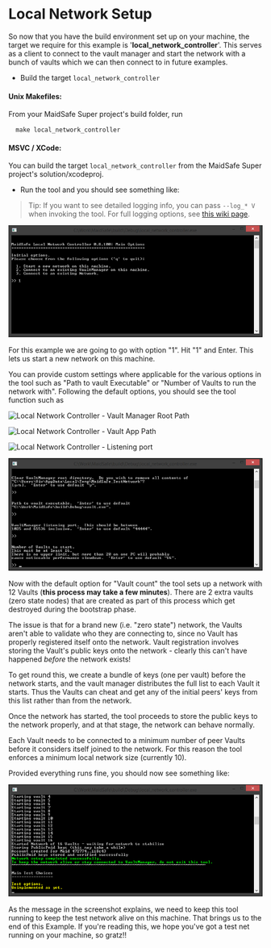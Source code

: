 # Local Network Setup

So now that you have the build environment set up on your machine, the target we require for this example is '**local_network_controller**'. This serves as a client to connect to the vault manager and start the network with a bunch of vaults which we can then connect to in future examples.

* Build the target `local_network_controller`

 #### Unix Makefiles:
From your MaidSafe Super project's build folder, run

      make local_network_controller

 #### MSVC / XCode:
You can build the target `local_network_controller` from the MaidSafe Super project's solution/xcodeproj.


* Run the tool and you should see something like:

> Tip: If you want to see detailed logging info, you can pass `--log_* V` when invoking the tool.  For full logging options, see [this wiki page](https://github.com/maidsafe/MaidSafe/wiki/Logging-Options#invoking-logging-arguments).

![Local Network Controller - Start Screen](./img/start_screen.PNG)

For this example we are going to go with option "1". Hit "1" and Enter. This lets us start a new network on this machine.

You can provide custom settings where applicable for the various options in the tool such as "Path to vault Executable" or "Number of Vaults to run the network with". Following the default options, you should see the tool function such as

![Local Network Controller - Vault Manager Root Path](./img/vault_manager_root.PNG)

![Local Network Controller - Vault App Path](./img/vault_executable.PNG)

![Local Network Controller - Listening port](./img/listening_port.PNG)

![Local Network Controller - Vault Count](./img/vaults_count.PNG)


Now with the default option for "Vault count" the tool sets up a network with 12 Vaults (**this process may take a few minutes**). There are 2 extra vaults (zero state nodes) that are created as part of this process which get destroyed during the bootstrap phase.

The issue is that for a brand new (i.e. "zero state") network, the Vaults aren't able to validate who they are connecting to, since no Vault has properly registered itself onto the network.  Vault registration involves storing the Vault's public keys onto the network - clearly this can't have happened *before* the network exists!

To get round this, we create a bundle of keys (one per vault) before the network starts, and the vault manager distributes the full list to each Vault it starts.  Thus the Vaults can cheat and get any of the initial peers' keys from this list rather than from the network.

Once the network has started, the tool proceeds to store the public keys to the network properly, and at that stage, the network can behave normally.

Each Vault needs to be connected to a minimum number of peer Vaults before it considers itself joined to the network.  For this reason the tool enforces a minimum local network size  (currently 10).

Provided everything runs fine, you should now see something like:

![Local Network Controller - Network Started](./img/network_started.PNG)


As the message in the screenshot explains, we need to keep this tool running to keep the test network alive on this machine. That brings us to the end of this Example. If you're reading this, we hope you've got a test net running on your machine, so gratz!!



